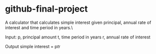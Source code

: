 # github-final-project

A calculator that calculates simple interest given principal, annual rate of interest and time period in years.\


Input:
   p, principal amount
   t, time period in years
   r, annual rate of interest

   
Output
   simple interest = p*t*r
